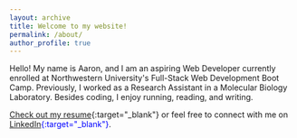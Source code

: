 ```yaml
---
layout: archive
title: Welcome to my website!
permalink: /about/
author_profile: true
---
```


Hello! My name is Aaron, and I am an aspiring Web Developer currently enrolled at Northwestern University's Full-Stack Web Development Boot Camp. Previously, I worked as a Research Assistant in a Molecular Biology Laboratory. Besides coding, I enjoy running, reading, and writing.

[Check out my resume][resume]{:target="_blank"} or feel free to connect with me on <span style="color:blue">[LinkedIn][linkedin]{:target="_blank"}</span>.
  

[linkedin]: https://www.linkedin.com/in/aaron-trierweiler-785b7465/
[resume]: /downloads/aaronTrierweiler.pdf
[bootcamp]: https://codingbootcamp.northwestern.edu/




  

